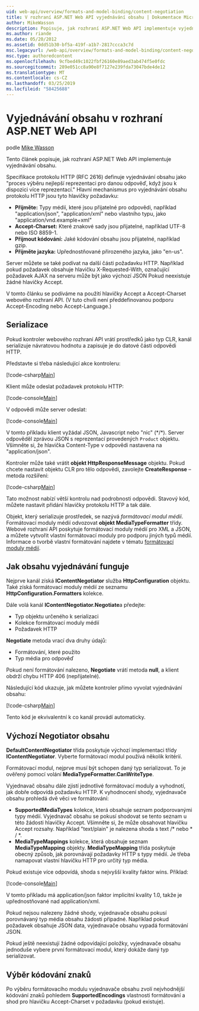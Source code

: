 ```yaml
---
uid: web-api/overview/formats-and-model-binding/content-negotiation
title: V rozhraní ASP.NET Web API vyjednávání obsahu | Dokumentace Microsoftu
author: MikeWasson
description: Popisuje, jak rozhraní ASP.NET Web API implementuje vyjednávání obsahu HTTP.
ms.author: riande
ms.date: 05/20/2012
ms.assetid: 0dd51b30-bf5a-419f-a1b7-2817ccca3c7d
msc.legacyurl: /web-api/overview/formats-and-model-binding/content-negotiation
msc.type: authoredcontent
ms.openlocfilehash: 9cfbed49c1022fbf26160e89aed3ab474f5e0fdc
ms.sourcegitcommit: 289e051cc8a90e8f7127e239fda73047bde4de12
ms.translationtype: MT
ms.contentlocale: cs-CZ
ms.lasthandoff: 03/25/2019
ms.locfileid: "58425688"
---
```

<a name="content-negotiation-in-aspnet-web-api"></a>Vyjednávání obsahu v rozhraní ASP.NET Web API
====================
podle [Mike Wasson](https://github.com/MikeWasson)

Tento článek popisuje, jak rozhraní ASP.NET Web API implementuje vyjednávání obsahu.

Specifikace protokolu HTTP (RFC 2616) definuje vyjednávání obsahu jako "proces výběru nejlepší reprezentaci pro danou odpověď, když jsou k dispozici více reprezentací." Hlavní mechanismus pro vyjednávání obsahu protokolu HTTP jsou tyto hlavičky požadavku:

- **Přijměte:** Typy médií, které jsou přijatelné pro odpovědi, například "application/json", "application/xml" nebo vlastního typu, jako &quot;application/vnd.example+xml&quot;
- **Accept-Charset:** Které znakové sady jsou přijatelné, například UTF-8 nebo ISO 8859-1.
- **Přijmout kódování:** Jaké kódování obsahu jsou přijatelné, například gzip.
- **Přijměte jazyka:** Upřednostňované přirozeného jazyka, jako "en-us".

Server můžete se také podívat na další části požadavku HTTP. Například pokud požadavek obsahuje hlavičku X-Requested-With, označující požadavek AJAX na serveru může být jako výchozí JSON Pokud neexistuje žádné hlavičky Accept.

V tomto článku se podíváme na použití hlavičky Accept a Accept-Charset webového rozhraní API. (V tuto chvíli není předdefinovanou podporu Accept-Encoding nebo Accept-Language.)

## <a name="serialization"></a>Serializace

Pokud kontroler webového rozhraní API vrátí prostředků jako typ CLR, kanál serializuje návratovou hodnotu a zapisuje je do datové části odpovědi HTTP.

Představte si třeba následující akce kontroleru:

[!code-csharp[Main](content-negotiation/samples/sample1.cs)]

Klient může odeslat požadavek protokolu HTTP:

[!code-console[Main](content-negotiation/samples/sample2.cmd)]

V odpovědi může server odeslat:

[!code-console[Main](content-negotiation/samples/sample3.cmd)]

V tomto příkladu klient vyžádal JSON, Javascript nebo "nic" (\*/\*). Server odpověděl zprávou JSON s reprezentací provedených `Product` objektu. Všimněte si, že hlavička Content-Type v odpovědi nastavena na &quot;application/json&quot;.

Kontroler může také vrátit **objekt HttpResponseMessage** objektu. Pokud chcete nastavit objektu CLR pro tělo odpovědi, zavolejte **CreateResponse** – metoda rozšíření:

[!code-csharp[Main](content-negotiation/samples/sample4.cs)]

Tato možnost nabízí větší kontrolu nad podrobnosti odpovědi. Stavový kód, můžete nastavit přidání hlavičky protokolu HTTP a tak dále.

Objekt, který serializuje prostředek, se nazývá *formátovací modul médií*. Formátovací moduly médií odvozovat **objekt MediaTypeFormatter** třídy. Webové rozhraní API poskytuje formátovací moduly médií pro XML a JSON, a můžete vytvořit vlastní formátovací moduly pro podporu jiných typů médií. Informace o tvorbě vlastní formátování najdete v tématu [formátovací moduly médií](media-formatters.md).

## <a name="how-content-negotiation-works"></a>Jak obsahu vyjednávání funguje

Nejprve kanál získá **IContentNegotiator** služba **HttpConfiguration** objektu. Také získá formátovací moduly médií ze seznamu **HttpConfiguration.Formatters** kolekce.

Dále volá kanál **IContentNegotiator.Negotiate**a předejte:

- Typ objektu určeného k serializaci
- Kolekce formátovací moduly médií
- Požadavek HTTP

**Negotiate** metoda vrací dva druhy údajů:

- Formátování, které použito
- Typ média pro odpověď

Pokud není formátování nalezeno, **Negotiate** vrátí metoda **null**, a klient obdrží chybu HTTP 406 (nepřijatelné).

Následující kód ukazuje, jak můžete kontroler přímo vyvolat vyjednávání obsahu:

[!code-csharp[Main](content-negotiation/samples/sample5.cs)]

Tento kód je ekvivalentní k co kanál provádí automaticky.

## <a name="default-content-negotiator"></a>Výchozí Negotiator obsahu

**DefaultContentNegotiator** třída poskytuje výchozí implementaci třídy **IContentNegotiator**. Vyberte formátovací modul používá několik kritérií.

Formátovací modul, nejprve musí být schopen daný typ serializovat. To je ověřený pomocí volání **MediaTypeFormatter.CanWriteType**.

Vyjednavač obsahu dále zjistí jednotlivé formátovací moduly a vyhodnotí, jak dobře odpovídá požadavku HTTP. K vyhodnocení shody, vyjednavače obsahu prohledá dvě věci ve formátování:

- **SupportedMediaTypes** kolekce, která obsahuje seznam podporovanými typy médií. Vyjednavač obsahu se pokusí shodovat se tento seznam u této žádosti hlavičky Accept. Všimněte si, že může obsahovat hlavičku Accept rozsahy. Například "text/plain" je nalezena shoda s text /\* nebo \* / \*.
- **MediaTypeMappings** kolekce, která obsahuje seznam **MediaTypeMapping** objekty. **MediaTypeMapping** třída poskytuje obecný způsob, jak porovnávají požadavky HTTP s typy médií. Je třeba namapovat vlastní hlavičku HTTP pro určitý typ média.

Pokud existuje více odpovídá, shoda s nejvyšší kvality faktor wins. Příklad:

[!code-console[Main](content-negotiation/samples/sample6.cmd)]

V tomto příkladu má application/json faktor implicitní kvality 1.0, takže je upřednostňované nad application/xml.

Pokud nejsou nalezeny žádné shody, vyjednavače obsahu pokusí porovnávaný typ média obsahu žádosti případné. Například pokud požadavek obsahuje JSON data, vyjednavače obsahu vypadá formátování JSON.

Pokud ještě neexistují žádné odpovídající položky, vyjednavače obsahu jednoduše vybere první formátovací modul, který dokáže daný typ serializovat.

## <a name="selecting-a-character-encoding"></a>Výběr kódování znaků

Po výběru formátovacího modulu vyjednavače obsahu zvolí nejvhodnější kódování znaků pohledem **SupportedEncodings** vlastnosti formátování a shod pro hlavičku Accept-Charset v požadavku (pokud existuje).
